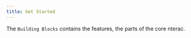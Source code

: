 ```yaml
---
title: Get Started
---
```


The `Building Blocks` contains the features, the parts of the core nterac.